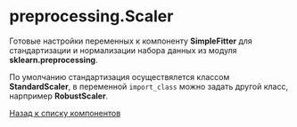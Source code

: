 # preprocessing.Scaler

Готовые настройки переменных к компоненту **SimpleFitter** для стандартизации и нормализации набора данных из модуля **sklearn.preprocessing**.

По умолчанию стандартизация осуществялется классом **StandardScaler**, в переменной `import_class` можно задать другой класс, нарпример **RobustScaler**.

[Назад к списку компонентов](../README.md)